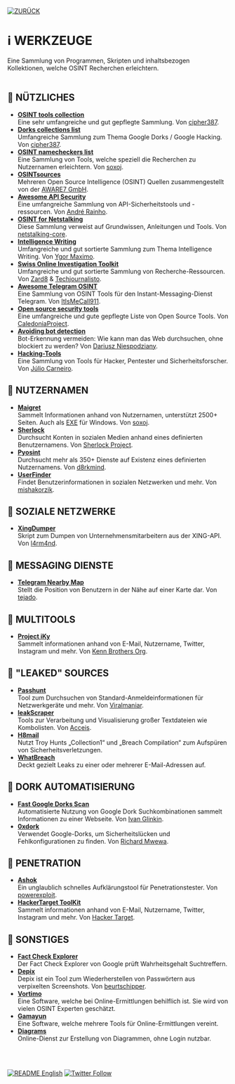 <div align="left">
  <a href="https://github.com/ot2i7ba/OSINT/blob/main/de/"><img alt="ZURÜCK" src="https://img.shields.io/badge/ZURÜCK-lightgrey.svg?style=for-the-badge"></a>
</div>

# ℹ️ WERKZEUGE
Eine Sammlung von Programmen, Skripten und inhaltsbezogen Kollektionen, welche OSINT Recherchen erleichtern.<br/><br/>

## 📑 NÜTZLICHES
- **[OSINT tools collection](https://github.com/cipher387/osint_stuff_tool_collection "OSINT tools collection")**<br/>
Eine sehr umfangreiche und gut gepflegte Sammlung. Von [cipher387](https://github.com/cipher387 "cipher387").
- **[Dorks collections list](https://github.com/cipher387/Dorks-collections-list "Open source security tools")**<br/>
Umfangreiche Sammlung zum Thema Google Dorks / Google Hacking. Von [cipher387](https://github.com/cipher387 "cipher387").
- **[OSINT namecheckers list](https://github.com/soxoj/osint-namecheckers-list "OSINT namecheckers list")**<br/>
Eine Sammlung von Tools, welche speziell die Recherchen zu Nutzernamen erleichtern. Von [soxoj](https://github.com/soxoj "soxoj").
- **[OSINTsources](https://github.com/awareseven/OSINTsources "OSINTsources")**<br/>
Mehreren Open Source Intelligence (OSINT) Quellen zusammengestellt von der [AWARE7 GmbH](https://github.com/awareseven "AWARE7 GmbH").
- **[Awesome API Security](https://github.com/arainho/awesome-api-security "Awesome API Security")**<br/>
Eine umfangreiche Sammlung von API-Sicherheitstools und -ressourcen. Von [André Rainho](https://github.com/arainho "André Rainho").
- **[OSINT for Netstalking](https://github.com/netstalking-core/netstalking-osint "OSINT for Netstalking")**<br/>
Diese Sammlung verweist auf Grundwissen, Anleitungen und Tools. Von [netstalking-core](https://github.com/netstalking-core "netstalking-core").
- **[Intelligence Writing](https://github.com/mxm0z/awesome-intelligence-writing "Intelligence Writing")**<br/>
Umfangreiche und gut sortierte Sammlung zum Thema Intelligence Writing. Von [Ygor Maximo](https://github.com/mxm0z "Ygor Maximo").
- **[Swiss Online Investigation Toolkit](https://docs.google.com/spreadsheets/u/0/d/1LHP3gfppDBBPENffw9R7FrhpRxhmP0UhaLiklbQN7tA/htmlview "Swiss Online Investigation Toolkit")**<br/>
Umfangreiche und gut sortierte Sammlung von Recherche-Ressourcen. Von [Zard8](https://twitter.com/Zard8 "Zard8") & [Techjournalisto](https://twitter.com/Techjournalisto "Techjournalisto").
- **[Awesome Telegram OSINT](https://github.com/ItIsMeCall911/Awesome-Telegram-OSINT "Awesome Telegram OSINT")**<br/>
Eine Sammlung von OSINT Tools für den Instant-Messaging-Dienst Telegram. Von [ItIsMeCall911](https://github.com/ItIsMeCall911 "ItIsMeCall911").
- **[Open source security tools](https://github.com/CaledoniaProject/awesome-opensource-security "Open source security tools")**<br/>
Eine umfangreiche und gute gepflegte Liste von Open Source Tools. Von [CaledoniaProject](https://github.com/CaledoniaProject "CaledoniaProject").
- **[Avoiding bot detection](https://github.com/niespodd/browser-fingerprinting "Avoiding bot detection")**<br/>
Bot-Erkennung vermeiden: Wie kann man das Web durchsuchen, ohne blockiert zu werden? Von [Dariusz Niespodziany](https://github.com/niespodd "Dariusz Niespodziany").
- **[Hacking-Tools](https://github.com/juliocarneiro/hacking-tools "Hacking-Tools")**<br/>
Eine Sammlung von Tools für Hacker, Pentester und Sicherheitsforscher. Von [Júlio Carneiro](https://github.com/juliocarneiro "Júlio Carneiro").

## 📑 NUTZERNAMEN
- **[Maigret](https://github.com/soxoj/maigret "Maigret")**<br/>
Sammelt Informationen anhand von Nutzernamen, unterstützt 2500+ Seiten. Auch als [EXE](https://github.com/soxoj/maigret/releases "EXE") für Windows. Von [soxoj](https://github.com/soxoj "soxoj").
- **[Sherlock](https://github.com/sherlock-project/sherlock "Sherlock")**<br/>
Durchsucht Konten in sozialen Medien anhand eines definierten Benutzernamens. Von [Sherlock Project](https://github.com/sherlock-project "Sherlock Project").
- **[Pyosint](https://github.com/d8rkmind/Pyosint "Pyosint")**<br/>
Durchsucht mehr als 350+ Dienste auf Existenz eines definierten Nutzernamens. Von [d8rkmind](https://github.com/d8rkmind "d8rkmind").
- **[UserFinder](https://github.com/mishakorzik/UserFinder "UserFinder")**<br/>
Findet Benutzerinformationen in sozialen Netzwerken und mehr. Von [mishakorzik](https://github.com/mishakorzik "mishakorzik").

## 📑 SOZIALE NETZWERKE
- **[XingDumper](https://github.com/l4rm4nd/XingDumper "Telegram Nearby Map")**<br/>
Skript zum Dumpen von Unternehmensmitarbeitern aus der XING-API. Von [l4rm4nd](https://github.com/l4rm4nd "l4rm4nd").

## 📑 MESSAGING DIENSTE
- **[Telegram Nearby Map](https://github.com/tejado/telegram-nearby-map "Telegram Nearby Map")**<br/>
Stellt die Position von Benutzern in der Nähe auf einer Karte dar. Von [tejado](https://github.com/tejado "tejado").

## 📑 MULTITOOLS
- **[Project iKy](https://github.com/kennbroorg/iKy "Project iKy")**<br/>
Sammelt informationen anhand von E-Mail, Nutzername, Twitter, Instagram und mehr. Von [Kenn Brothers Org](https://github.com/kennbroorg "Kenn Brothers Org").

## 📑 "LEAKED" SOURCES
- **[Passhunt](https://github.com/Viralmaniar/Passhunt "Passhunt")**<br/>
Tool zum Durchsuchen von Standard-Anmeldeinformationen für Netzwerkgeräte und mehr. Von [Viralmaniar](https://github.com/Viralmaniar "Viralmaniar").
- **[leakScraper](https://github.com/Acceis/leakScraper "leakScraper")**<br/>
Tools zur Verarbeitung und Visualisierung großer Textdateien wie Kombolisten. Von [Acceis](https://github.com/Acceis "Acceis").
- **[H8mail](https://github.com/khast3x/h8mail "H8mail")**<br/>
Nutzt Troy Hunts „Collection1“ und „Breach Compilation“ zum Aufspüren von Sicherheitsverletzungen. 
- **[WhatBreach](https://github.com/Ekultek/WhatBreach "WhatBreach")**<br/>
Deckt gezielt Leaks zu einer oder mehrerer E-Mail-Adressen auf.

## 📑 DORK AUTOMATISIERUNG
- **[Fast Google Dorks Scan](https://github.com/IvanGlinkin/Fast-Google-Dorks-Scan "Fast Google Dorks Scan")**<br/>
Automatisierte Nutzung von Google Dork Suchkombinationen sammelt Informationen zu einer Webseite. Von [Ivan Glinkin](https://github.com/IvanGlinkin "Ivan Glinkin").
- **[0xdork](https://github.com/rlyonheart/oxdork "Fast Google Dorks Scan")**<br/>
Verwendet Google-Dorks, um Sicherheitslücken und Fehlkonfigurationen zu finden. Von [Richard Mwewa](https://github.com/rlyonheart "Richard Mwewa").

## 📑 PENETRATION
- **[Ashok](https://github.com/ankitdobhal/Ashok "Ashok")**<br/>
Ein unglaublich schnelles Aufklärungstool für Penetrationstester. Von [powerexploit](https://github.com/powerexploit "powerexploit").
- **[HackerTarget ToolKit](https://github.com/pyhackertarget/hackertarget "HackerTarget ToolKit")**<br/>
Sammelt informationen anhand von E-Mail, Nutzername, Twitter, Instagram und mehr. Von [Hacker Target](https://github.com/pyhackertarget "Hacker Target").

## 📑 SONSTIGES
- **[Fact Check Explorer](https://toolbox.google.com/factcheck/explorer "Fact Check Explorer")**<br/>
Der Fact Check Explorer von Google prüft Wahrheitsgehalt Suchtreffern.
- **[Depix](https://github.com/beurtschipper/Depix "Depix")**<br/>
Depix ist ein Tool zum Wiederherstellen von Passwörtern aus verpixelten Screenshots. Von [beurtschipper](https://github.com/beurtschipper "beurtschipper").
- **[Vortimo](https://www.vortimo.com/ "Vortimo")**<br/>
Eine Software, welche bei Online-Ermittlungen behilflich ist. Sie wird von vielen OSINT Experten geschätzt.
- **[Gamayun](https://sociallinks.io/products/gamayun "Gamayun")**<br/>
Eine Software, welche mehrere Tools für Online-Ermittlungen vereint.
- **[Diagrams](https://www.diagrams.net/ "Diagrams")**<br/>
Online-Dienst zur Erstellung von Diagrammen, ohne Login nutzbar.

<br/><br/>
<div align="left">
  <a href="https://github.com/ot2i7ba/OSINT/blob/main/en/README.md"><img alt="README English" src="https://img.shields.io/badge/README-English-lightgrey.svg?style=for-the-badge"></a>
  <a href="https://twitter.com/intent/follow?screen_name=ot2i7ba"><img alt="Twitter Follow" src="https://img.shields.io/twitter/follow/ot2i7ba?logo=twitter&logoColor=white&style=for-the-badge"></a>
</div>

